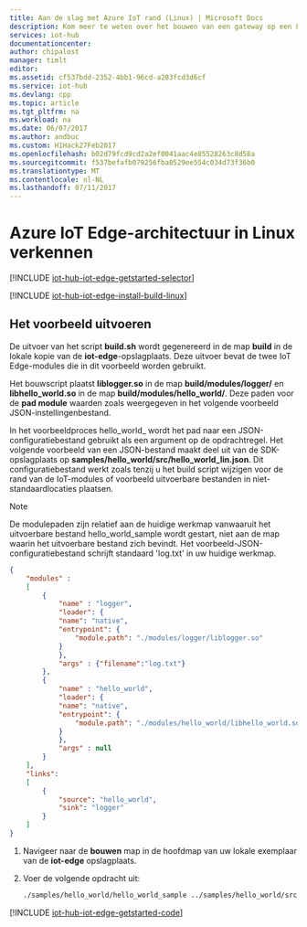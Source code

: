 ```yaml
---
title: Aan de slag met Azure IoT rand (Linux) | Microsoft Docs
description: Kom meer te weten over het bouwen van een gateway op een Linux-computer en over belangrijke concepten in de Azure IoT Edge, zoals modules en JSON-configuratiebestanden.
services: iot-hub
documentationcenter: 
author: chipalost
manager: timlt
editor: 
ms.assetid: cf537bdd-2352-4bb1-96cd-a283fcd3d6cf
ms.service: iot-hub
ms.devlang: cpp
ms.topic: article
ms.tgt_pltfrm: na
ms.workload: na
ms.date: 06/07/2017
ms.author: andbuc
ms.custom: H1Hack27Feb2017
ms.openlocfilehash: b02d79fcd9cd2a2ef0041aac4e85528263c8d58a
ms.sourcegitcommit: f537befafb079256fba0529ee554c034d73f36b0
ms.translationtype: MT
ms.contentlocale: nl-NL
ms.lasthandoff: 07/11/2017
---
```

# <a name="explore-azure-iot-edge-architecture-on-linux"></a>Azure IoT Edge-architectuur in Linux verkennen

[!INCLUDE [iot-hub-iot-edge-getstarted-selector](../../includes/iot-hub-iot-edge-getstarted-selector.md)]

[!INCLUDE [iot-hub-iot-edge-install-build-linux](../../includes/iot-hub-iot-edge-install-build-linux.md)]

## <a name="how-to-run-the-sample"></a>Het voorbeeld uitvoeren

De uitvoer van het script **build.sh** wordt gegenereerd in de map **build** in de lokale kopie van de **iot-edge**-opslagplaats. Deze uitvoer bevat de twee IoT Edge-modules die in dit voorbeeld worden gebruikt.

Het bouwscript plaatst **liblogger.so** in de map **build/modules/logger/** en **libhello\_world.so** in de map **build/modules/hello_world/**. Deze paden voor de **pad module** waarden zoals weergegeven in het volgende voorbeeld JSON-instellingenbestand.

In het voorbeeldproces hello\_world\_ wordt het pad naar een JSON-configuratiebestand gebruikt als een argument op de opdrachtregel. Het volgende voorbeeld van een JSON-bestand maakt deel uit van de SDK-opslagplaats op **samples/hello\_world/src/hello\_world\_lin.json**. Dit configuratiebestand werkt zoals tenzij u het build script wijzigen voor de rand van de IoT-modules of voorbeeld uitvoerbare bestanden in niet-standaardlocaties plaatsen.

> [!NOTE]
> De modulepaden zijn relatief aan de huidige werkmap vanwaaruit het uitvoerbare bestand hello\_world\_sample wordt gestart, niet aan de map waarin het uitvoerbare bestand zich bevindt. Het voorbeeld-JSON-configuratiebestand schrijft standaard 'log.txt' in uw huidige werkmap.

```json
{
    "modules" :
    [
        {
            "name" : "logger",
            "loader": {
            "name": "native",
            "entrypoint": {
                "module.path": "./modules/logger/liblogger.so"
            }
            },
            "args" : {"filename":"log.txt"}
        },
        {
            "name" : "hello_world",
            "loader": {
            "name": "native",
            "entrypoint": {
                "module.path": "./modules/hello_world/libhello_world.so"
            }
            },
            "args" : null
        }
    ],
    "links":
    [
        {
            "source": "hello_world",
            "sink": "logger"
        }
    ]
}
```

1. Navigeer naar de **bouwen** map in de hoofdmap van uw lokale exemplaar van de **iot-edge** opslagplaats.

1. Voer de volgende opdracht uit:

    ```sh
    ./samples/hello_world/hello_world_sample ../samples/hello_world/src/hello_world_lin.json`
    ```

[!INCLUDE [iot-hub-iot-edge-getstarted-code](../../includes/iot-hub-iot-edge-getstarted-code.md)]

